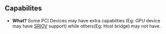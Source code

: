 ## Capabilites
- **What?** Some PCI Devices may have extra capablities (Eg: GPU device may have [SRIOV](/Operating_Systems/Virtualization/SRIOV) support) while others(Eg: Host bridge) may not have.
